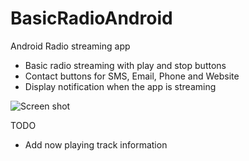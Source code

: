 BasicRadioAndroid
=================

Android Radio streaming app

 - Basic radio streaming with play and stop buttons
 - Contact buttons for SMS, Email, Phone and Website
 - Display notification when the app is streaming
 
 
 ![Screen shot](http://i.imgur.com/VnHWq9l.png)
 
 TODO 
 - Add now playing track information
 

